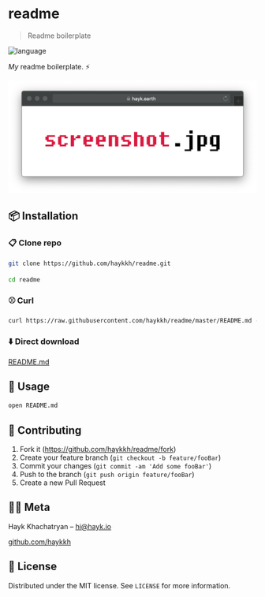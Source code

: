 
# readme

> Readme boilerplate

![language](https://img.shields.io/badge/markdown-blue.svg?style=flat-square)

_My_ readme boilerplate. ⚡

![Screenshot](header.png)

## 📦 Installation

### 📋 Clone repo

```sh
git clone https://github.com/haykkh/readme.git

cd readme
```

### ⚾ Curl

```sh
curl https://raw.githubusercontent.com/haykkh/readme/master/README.md -o README.md
```

### ⬇️ Direct download

[README.md](https://raw.githubusercontent.com/haykkh/readme/master/README.md)

## 🚀 Usage

```sh
open README.md
```

## 📝 Contributing

1. Fork it (<https://github.com/haykkh/readme/fork>)
2. Create your feature branch (`git checkout -b feature/fooBar`)
3. Commit your changes (`git commit -am 'Add some fooBar'`)
4. Push to the branch (`git push origin feature/fooBar`)
5. Create a new Pull Request

## 👨🏻 Meta

Hayk Khachatryan – [hi@hayk.io](mailto:hi@hayk.io)

[github.com/haykkh](https://github.com/haykkh/)

## 📜 License

Distributed under the MIT license. See ``LICENSE`` for more information.
